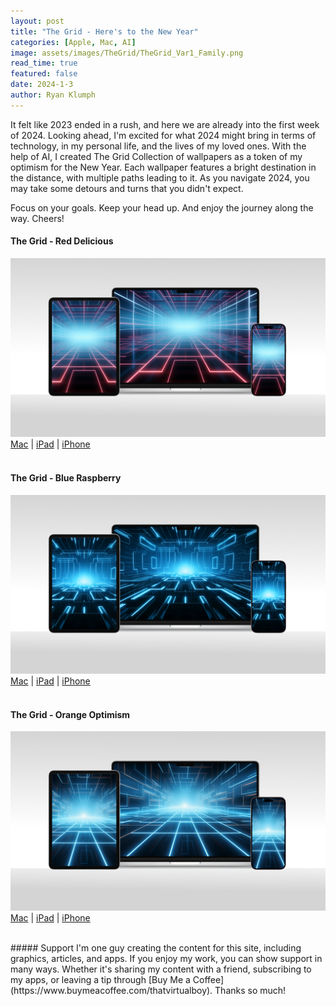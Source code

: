 ```yaml
---
layout: post
title: "The Grid - Here's to the New Year"
categories: [Apple, Mac, AI]
image: assets/images/TheGrid/TheGrid_Var1_Family.png
read_time: true
featured: false
date: 2024-1-3
author: Ryan Klumph
---
```


It felt like 2023 ended in a rush, and here we are already into the first week of 2024. Looking ahead, I'm excited for what 2024 might bring in terms of technology, in my personal life, and the lives of my loved ones. With the help of AI, I created The Grid Collection of wallpapers as a token of my optimism for the New Year. Each wallpaper features a bright destination in the distance, with multiple paths leading to it. As you navigate 2024, you may take some detours and turns that you didn't expect.  

Focus on your goals. Keep your head up. And enjoy the journey along the way. Cheers!  

#### The Grid - Red Delicious
![Apple Artist Wallpaper Family](/assets/images/TheGrid/TheGrid_Var1_Family.png)  
[Mac](/assets/images/TheGrid/TheGrid_Var1_Mac.png) | [iPad](/assets/images/TheGrid/TheGrid_Var1_iPad.png) | [iPhone](/assets/images/TheGrid/TheGrid_Var1_iPhone.png)
<br>
<br>

#### The Grid - Blue Raspberry
![Apple Modern Wallpaper Family](/assets/images/TheGrid/TheGrid_Var2_Family.png)  
[Mac](/assets/images/TheGrid/TheGrid_Var2_Mac.png) | [iPad](/assets/images/TheGrid/TheGrid_Var2_iPad.png) | [iPhone](/assets/images/TheGrid/TheGrid_Var2_iPhone.png)
<br>
<br>

#### The Grid - Orange Optimism
![Apple Flow Wallpaper Family](/assets/images/TheGrid/TheGrid_Var3_Family.png)  
[Mac](/assets/images/TheGrid/TheGrid_Var3_Mac.png) | [iPad](/assets/images/TheGrid/TheGrid_Var3_iPad.png) | [iPhone](/assets/images/TheGrid/TheGrid_Var3_iPhone.png)  

<br>
##### Support
I'm one guy creating the content for this site, including graphics, articles, and apps. If you enjoy my work, you can show support in many ways. Whether it's sharing my content with a friend, subscribing to my apps, or leaving a tip through [Buy Me a Coffee](https://www.buymeacoffee.com/thatvirtualboy). Thanks so much!